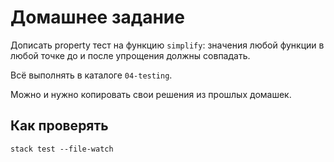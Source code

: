 # Домашнее задание

Дописать property тест на функцию `simplify`: значения любой функции в любой точке до и после упрощения должны совпадать.

Всё выполнять в каталоге `04-testing`.

Можно и нужно копировать свои решения из прошлых домашек.

## Как проверять

    stack test --file-watch
